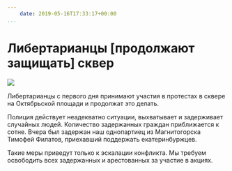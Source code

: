```yaml
---
    date: 2019-05-16T17:33:17+00:00
...
```


# Либертарианцы [продолжают защищать] сквер

![​](https://telegra.ph/file/2adba5fda6ff495d7a810.jpg)

Либертарианцы с первого дня принимают участия в протестах в сквере на Октябрьской площади и продолжат это делать.

Полиция действует неадекватно ситуации, выхватывает и задерживает случайных людей. Количество задержанных граждан приближается к сотне. Вчера был задержан наш однопартиец из Магнитогорска Тимофей Филатов, приехавший поддержать екатеринбуржцев.

Такие меры приведут только к эскалации конфликта. Мы требуем освободить всех задержанных и арестованных за участие в акциях.
